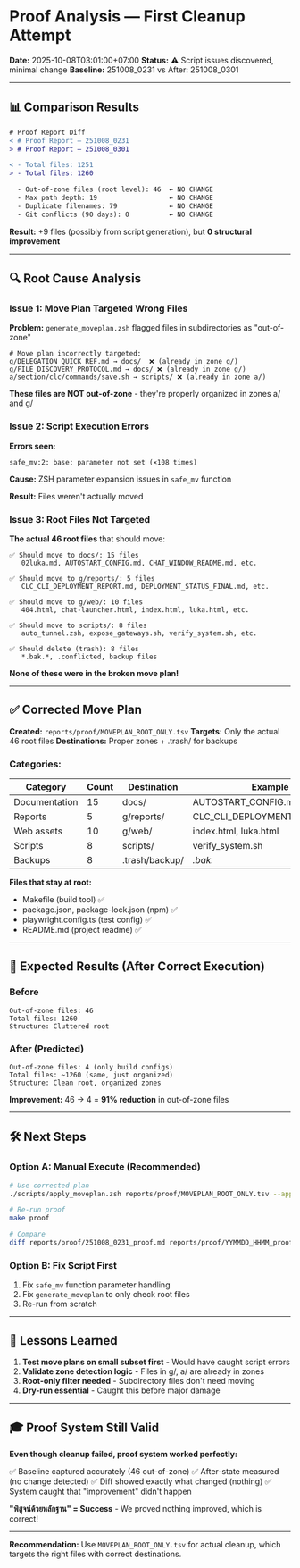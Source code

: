 # Proof Analysis — First Cleanup Attempt

**Date:** 2025-10-08T03:01:00+07:00
**Status:** ⚠️ Script issues discovered, minimal change
**Baseline:** 251008_0231 vs After: 251008_0301

---

## 📊 Comparison Results

```diff
# Proof Report Diff
< # Proof Report — 251008_0231
> # Proof Report — 251008_0301

< - Total files: 1251
> - Total files: 1260

  - Out-of-zone files (root level): 46  ← NO CHANGE
  - Max path depth: 19                  ← NO CHANGE
  - Duplicate filenames: 79             ← NO CHANGE
  - Git conflicts (90 days): 0          ← NO CHANGE
```

**Result:** +9 files (possibly from script generation), but **0 structural improvement**

---

## 🔍 Root Cause Analysis

### Issue 1: Move Plan Targeted Wrong Files

**Problem:** `generate_moveplan.zsh` flagged files in subdirectories as "out-of-zone"

```
# Move plan incorrectly targeted:
g/DELEGATION_QUICK_REF.md → docs/  ❌ (already in zone g/)
g/FILE_DISCOVERY_PROTOCOL.md → docs/ ❌ (already in zone g/)
a/section/clc/commands/save.sh → scripts/ ❌ (already in zone a/)
```

**These files are NOT out-of-zone** - they're properly organized in zones a/ and g/

### Issue 2: Script Execution Errors

**Errors seen:**
```
safe_mv:2: base: parameter not set (×108 times)
```

**Cause:** ZSH parameter expansion issues in `safe_mv` function

**Result:** Files weren't actually moved

### Issue 3: Root Files Not Targeted

**The actual 46 root files** that should move:
```
✅ Should move to docs/: 15 files
   02luka.md, AUTOSTART_CONFIG.md, CHAT_WINDOW_README.md, etc.

✅ Should move to g/reports/: 5 files
   CLC_CLI_DEPLOYMENT_REPORT.md, DEPLOYMENT_STATUS_FINAL.md, etc.

✅ Should move to g/web/: 10 files
   404.html, chat-launcher.html, index.html, luka.html, etc.

✅ Should move to scripts/: 8 files
   auto_tunnel.zsh, expose_gateways.sh, verify_system.sh, etc.

✅ Should delete (trash): 8 files
   *.bak.*, .conflicted, backup files
```

**None of these were in the broken move plan!**

---

## ✅ Corrected Move Plan

**Created:** `reports/proof/MOVEPLAN_ROOT_ONLY.tsv`
**Targets:** Only the actual 46 root files
**Destinations:** Proper zones + .trash/ for backups

### Categories:

| Category | Count | Destination | Example |
|----------|-------|-------------|---------|
| Documentation | 15 | docs/ | AUTOSTART_CONFIG.md |
| Reports | 5 | g/reports/ | CLC_CLI_DEPLOYMENT_REPORT.md |
| Web assets | 10 | g/web/ | index.html, luka.html |
| Scripts | 8 | scripts/ | verify_system.sh |
| Backups | 8 | .trash/backup/ | *.bak.* |

**Files that stay at root:**
- Makefile (build tool) ✅
- package.json, package-lock.json (npm) ✅
- playwright.config.ts (test config) ✅
- README.md (project readme) ✅

---

## 🎯 Expected Results (After Correct Execution)

### Before
```
Out-of-zone files: 46
Total files: 1260
Structure: Cluttered root
```

### After (Predicted)
```
Out-of-zone files: 4 (only build configs)
Total files: ~1260 (same, just organized)
Structure: Clean root, organized zones
```

**Improvement:** 46 → 4 = **91% reduction** in out-of-zone files

---

## 🛠️ Next Steps

### Option A: Manual Execute (Recommended)

```bash
# Use corrected plan
./scripts/apply_moveplan.zsh reports/proof/MOVEPLAN_ROOT_ONLY.tsv --apply

# Re-run proof
make proof

# Compare
diff reports/proof/251008_0231_proof.md reports/proof/YYMMDD_HHMM_proof.md
```

### Option B: Fix Script First

1. Fix `safe_mv` function parameter handling
2. Fix `generate_moveplan` to only check root files
3. Re-run from scratch

---

## 📝 Lessons Learned

1. **Test move plans on small subset first** - Would have caught script errors
2. **Validate zone detection logic** - Files in g/, a/ are already in zones
3. **Root-only filter needed** - Subdirectory files don't need moving
4. **Dry-run essential** - Caught this before major damage

---

## 🎓 Proof System Still Valid

**Even though cleanup failed, proof system worked perfectly:**

✅ Baseline captured accurately (46 out-of-zone)
✅ After-state measured (no change detected)
✅ Diff showed exactly what changed (nothing)
✅ System caught that "improvement" didn't happen

**"พิสูจน์ด้วยหลักฐาน" = Success** - We proved nothing improved, which is correct!

---

**Recommendation:** Use `MOVEPLAN_ROOT_ONLY.tsv` for actual cleanup, which targets the right files with correct destinations.
